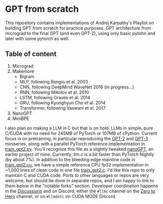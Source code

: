 # GPT from scratch

This repository contains implementations of Andrej Karpathy's Playlist on building GPT from scratch for practice purposes. GPT architecture from micrograd to the final GPT (and even GPT-2), using only basic pytohn and later with some pytorch as well. 

## Table of content
1) Micrograd
2) Makemore
    - Bigram
    - MLP, following Bengio et al. 2003
    - CNN, following DeepMind WaveNet 2016 (in progress...)
    - RNN, following Mikolov et al. 2010
    - LSTM, following Graves et al. 2014
    - GRU, following Kyunghyun Cho et al. 2014
    - Transformer, following Vaswani et al. 2017
3) NanoGPT
4) MiniBPE

I also plan on making a LLM in C but that is on hold. LLMs in simple, pure C/CUDA with no need for 245MB of PyTorch or 107MB of cPython. Current focus is on pretraining, in particular reproducing the [GPT-2](https://github.com/openai/gpt-2) and [GPT-3](https://arxiv.org/abs/2005.14165) miniseries, along with a parallel PyTorch reference implementation in [train_gpt2.py](train_gpt2.py). You'll recognize this file as a slightly tweaked [nanoGPT](https://github.com/karpathy/nanoGPT), an earlier project of mine. Currently, llm.c is a bit faster than PyTorch Nightly (by about 7%). In addition to the bleeding edge mainline code in [train_gpt2.cu](train_gpt2.cu), we have a simple reference CPU fp32 implementation in ~1,000 lines of clean code in one file [train_gpt2.c](train_gpt2.c). I'd like this repo to only maintain C and CUDA code. Ports to other languages or repos are very welcome, but should be done in separate repos, and I am happy to link to them below in the "notable forks" section. Developer coordination happens in the [Discussions](https://github.com/karpathy/llm.c/discussions) and on Discord, either the `#llmc` channel on the [Zero to Hero](https://discord.gg/3zy8kqD9Cp) channel, or on `#llmdotc` on CUDA MODE Discord.